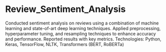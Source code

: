# Review_Sentiment_Analysis
 Conducted sentiment analysis on reviews using a combination of machine learning and state-of-art deep learning techniques. Applied preprocessing, hyperparameter tuning, and resampling techniques to enhance accuracy and performance. Reported results with key metrics.   Technologies: Python, Keras, TensorFlow, NLTK, Transformers (BERT, RoBERTa)
